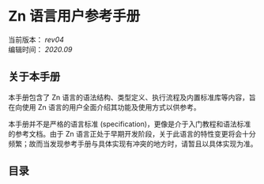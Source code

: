 # Zn 语言用户参考手册

当前版本： _rev04_  
编辑时间： _2020.09_

## 关于本手册

本手册包含了 Zn 语言的语法结构、类型定义、执行流程及内置标准库等内容，旨在向使用 Zn 语言的用户全面介绍其功能及使用方式以供参考。

本手册并不是严格的语言标准 (specification)，更像是介于入门教程和语法标准的参考文档。由于 Zn 语言正处于早期开发阶段，关于此语言的特性变更将会十分频繁；故而当发现参考手册与具体实现有冲突的地方时，请暂且以具体实现为准。

## 目录